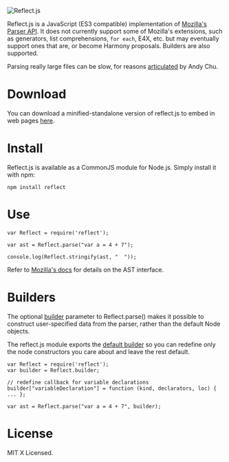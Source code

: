 ![Reflect.js](https://github.com/zaach/reflect.js/raw/master/reflectjs.png "Reflect.js")

Reflect.js is a JavaScript (ES3 compatible) implementation of [Mozilla's Parser API](https://developer.mozilla.org/en/SpiderMonkey/Parser_API). It does not currently support some of Mozilla's extensions, such as generators, list comprehensions, `for each`, E4X, etc. but may eventually support ones that are, or become Harmony proposals.
Builders are also supported.

Parsing really large files can be slow, for reasons [articulated](http://www.andychu.net/ecmascript/RegExp-Enhancements.html) by Andy Chu.


Download
========
You can download a minified-standalone version of reflect.js to embed in web pages [here](https://raw.github.com/zaach/reflect.js/master/standalone/reflect.js).

Install
=======
Reflect.js is available as a CommonJS module for Node.js. Simply install it with npm:

    npm install reflect

Use
=======

    var Reflect = require('reflect');

    var ast = Reflect.parse("var a = 4 + 7");

    console.log(Reflect.stringify(ast, "  "));

Refer to [Mozilla's docs](https://developer.mozilla.org/en/SpiderMonkey/Parser_API) for details on the AST interface.

Builders
=======
The optional [builder](https://developer.mozilla.org/en/SpiderMonkey/Parser_API#Builder_objects) parameter to Reflect.parse() makes it possible to construct user-specified data from the parser, rather than the default Node objects.

The reflect.js module exports the [default builder](https://raw.github.com/zaach/reflect.js/master/lib/nodes.js) so you can redefine only the node constructors you care about and leave the rest default.

    var Reflect = require('reflect');
    var builder = Reflect.builder;

    // redefine callback for variable declarations
    builder["variableDeclaration"] = function (kind, declarators, loc) { ... };

    var ast = Reflect.parse("var a = 4 + 7", builder);

License
=======
MIT X Licensed.
